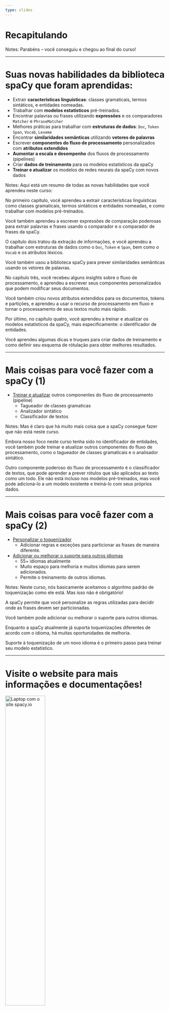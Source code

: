 ```yaml
---
type: slides
---
```


# Recapitulando

Notes: Parabéns – você conseguiu e chegou ao final do curso!

---

# Suas novas habilidades da biblioteca spaCy que foram aprendidas:

- Extrair **características linguísticas**: classes gramaticais, termos sintáticos,
  e entidades nomeadas.
- Trabalhar com **modelos estatísticos** pré-treinados.
- Encontrar palavras ou frases utilizando **expressões** e os comparadores `Matcher` e `PhraseMatcher` 
- Melhores práticas para trabalhar com **estruturas de dados**: `Doc`, `Token` `Span`,
  `Vocab`, `Lexeme`
- Encontrar **similaridades semânticas** utilizando **vetores de palavras**
- Escrever **componentes do fluxo de processamento** personalizados com **atributos extendidos**
- **Aumentar a escala e desempenho** dos fluxos de processamento (pipelines)
- Criar **dados de treinamento** para os modelos estatísticos da spaCy
- **Treinar e atualizar** os modelos de redes neurais da spaCy com novos dados

Notes: Aqui está um resumo de todas as novas habilidades que você aprendeu neste curso:

No primeiro capítulo, você aprendeu a extrair características linguísticas como
classes gramaticais, termos sintáticos e entidades nomeadas, e como trabalhar com 
modelos pré-treinados.

Você também aprendeu a escrever expressões de comparação poderosas para extrair
palavras e frases usando o comparador e o comparador de frases da spaCy.

O capítulo dois tratou da extração de informações, e você aprendeu a trabalhar com 
estruturas de dados como o `Doc`, `Token` e `Span`, bem como o `Vocab` e os
atributos léxicos.

Você também usou a biblioteca spaCy para prever similaridades semânticas usando
os vetores de palavras.

No capítulo três, você recebeu alguns insights sobre o fluxo de processamento, 
e aprendeu a escrever seus componentes personalizados que podem modificar seus 
documentos.

Você também criou novos atributos extendidos para os documentos, tokens e partições,
e aprendeu a usar o recurso de processamento em fluxo e tornar o processamento de 
seus textos muito mais rápido.

Por último, no capítulo quatro, você aprendeu a treinar e atualizar os modelos
estatísticos da spaCy, mais especificamente: o identificador de entidades.

Você aprendeu algumas dicas e truques para criar dados de treinamento e como
definir seu esquema de rótulação para obter melhores resultados.

---

# Mais coisas para você fazer com a spaCy (1)

- [Treinar e atualizar](https://spacy.io/usage/training) outros componentes do fluxo 
  de processamento (pipeline)
  - Tagueador de classes gramaticas
  - Analizador sintático
  - Classificador de textos

Notes: Mas é claro que há muito mais coisa que a spaCy consegue fazer que não está
neste curso.

Embora nosso foco neste curso tenha sido no identificador de entidades, você também
pode treinar e atualizar outros componentes do fluxo de processamento, como o
tagueador de classes gramaticais e o analisador sintático.

Outro componente poderoso do fluxo de processamento é o classificador de textos,
que pode aprender a prever rótulos que são aplicados ao texto como um todo. Ele
não está incluso nos modelos pré-treinados, mas você pode adicioná-lo a um 
modelo existente e treiná-lo com seus próprios dados.

---

# Mais coisas para você fazer com a spaCy (2)

- [Personalizar o toquenizador](https://spacy.io/usage/linguistic-features#tokenization)
  - Adicionar regras e exceções para particionar as frases de maneira diferente.
- [Adicionar ou melhorar o suporte para outros idiomas](https://spacy.io/usage/adding-languages)
  - 55+ idiomas atualmente
  - Muito espaço para melhoria e muitos idiomas para serem adicionados.
  - Permite o treinamento de outros idiomas. 

Notes: Neste curso, nós basicamente aceitamos o algoritmo padrão de toquenização
como ele está. Mas isso não é obrigatório!

A spaCy permite que você personalize as regras utilizadas para decidir onde as
frases devem ser particionadas.

Você também pode adicionar ou melhorar o suporte para outros idiomas.

Enquanto a spaCy atualmente já suporta toquenizações diferentes de acordo com o 
idioma, há muitas oportunidades de melhoria.

Suporte à toquenização de um novo idioma é o primeiro passo para treinar seu 
modelo estatístico.

---

# Visite o website para mais informações e documentações!

<img src="/website.png" alt="Laptop com o site spacy.io" width="50%" />

👉 [spacy.io](https://spacy.io)

Notes: Para mais exemplos, tutoriais e a documentação detalhada da API, visite o site
da biblioteca spaCy.
---

# Muito obrigada e nos vemos em breve! 👋

Notes: Muito obrigada por fazer este curso! Espero que você tenha se divertido, e estou
muito animada para conhecer as coisas legais que você construir usando a spaCy.

